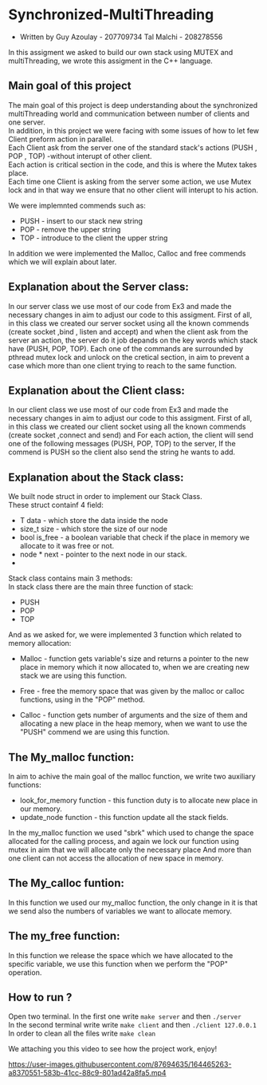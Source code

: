# Synchronized-MultiThreading

* Written by Guy Azoulay - 207709734 
             Tal Malchi -  208278556
             
             
In this assigment we asked to build our own stack using MUTEX and multiThreading, we wrote this assigment in the C++ language.

## Main goal of this project
The main goal of this project is deep understanding about the synchronized multiThreading world and communication
between number of clients and one server.  
In addition, in this project we were facing with some issues of how to let few Client preform action in parallel.  
 Each Client ask from the server one of the standard stack's actions (PUSH , POP , TOP) -without interupt of other client.    
Each action is critical section in the code, and this is where the Mutex takes place.  
Each time one Client is asking from the server some action, we use Mutex lock and in that way we ensure that no other client will interupt to his action.

We were implemnted commends such as:
* PUSH - insert to our stack new string
* POP - remove the upper string 
* TOP - introduce to the client the upper string

In addition we were implemented the Malloc, Calloc and free commends which we will explain about later.

## Explanation about the Server class:

In our server class we use most of our code from Ex3 and made the necessary changes in aim to 
adjust our code to this assigment.
First of all, in this class we created our server socket using all the known commends (create socket ,bind , listen and accept)
and when the client ask from the server an action, the server do it job depands on the key words which stack have (PUSH, POP, TOP).
Each one of the commands are surrounded by pthread mutex lock and unlock on the cretical section, in aim to prevent a
case which more than one client trying to reach to the same function.

## Explanation about the Client class:

In our client class we use most of our code from Ex3 and made the necessary changes in aim to 
adjust our code to this assigment.
First of all, in this class we created our client socket using all the known commends (create socket ,connect and send)
and For each action, the client will send one of the following messages (PUSH, POP, TOP) to the server, 
If the commend is PUSH so the client also send the string he wants to add.


## Explanation about the Stack class:

We built node struct in order to implement our Stack Class.  
These struct containf 4 field: 
     
    
* T data - which store the data inside the node
* size_t size - which store the size of our node
* bool is_free - a boolean variable that check if the place in memory we allocate to it was free or not.
* node * next - pointer to the next node in our stack.
* 

Stack class contains main 3 methods:    
In stack class there are the main three function of stack:
* PUSH
* POP
* TOP

And as we asked for, we were implemented 3 function which related to memory allocation:
* Malloc - function gets variable's size and returns a pointer to the new place in memory which 
           it now allocated to, when we are creating new stack we are using this function.
           
* Free - free the memory space that was given by the malloc or calloc functions, using in the "POP" method.

* Calloc - function gets number of arguments and the size of them and allocating a new place in the heap memory,
           when we want to use the "PUSH" commend we are using this function.
           
           
           
           
## The My_malloc function:

In aim to achive the main goal of the malloc function, we write two auxiliary functions:

* look_for_memory function - this function duty is to allocate new place in our memory.
* update_node function - this function update all the stack fields.

In the my_malloc function we used "sbrk" which used to change the space allocated for the calling process,
and again we lock our function using mutex in aim that we will allocate only the necessary place And more than one client can not 
access the allocation of new space in memory. 


## The My_calloc funtion:

In this function we used our my_malloc function, the only change in it is that we send also the numbers
of variables we want to allocate memory.

## The my_free function:

In this function we release the space which we have allocated to the specific variable, 
we use this function when we perform the "POP" operation.


## How to run ?  
Open two terminal. In the first one write `make server` and then `./server`   
In the second terminal write write `make client`  and then `./client 127.0.0.1`           
In order to clean all the files write `make clean`

We attaching you this video to see how the project work, enjoy!



https://user-images.githubusercontent.com/87694635/164465263-a8370551-583b-41cc-88c9-801ad42a8fa5.mp4









             
